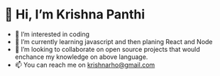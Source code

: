 # 👋 Hi, I’m Krishna Panthi
- 👀 I’m interested in coding
- 🌱 I’m currently learning javascript and then planing React and Node
- 💞️ I’m looking to collaborate on open source projects that would enchance my knowledge on above language.
- 📫 You can reach me on krishnarho@gmail.com

<!---
Krishnarho/Krishnarho is a ✨ special ✨ repository because its `README.md` (this file) appears on your GitHub profile.
You can click the Preview link to take a look at your changes.
--->
